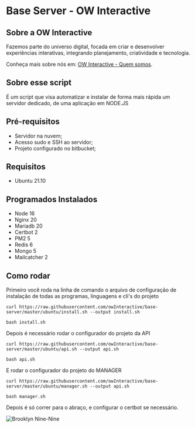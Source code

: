 # Base Server - OW Interactive

## Sobre a OW Interactive

Fazemos parte do universo digital, focada em criar e desenvolver experiências interativas, integrando planejamento, criatividade e tecnologia.

Conheça mais sobre nós em: [OW Interactive - Quem somos](http://www.owinteractive.com/quem-somos/).

## Sobre esse script

É um script que visa automatizar e instalar de forma mais rápida um servidor dedicado, de uma aplicação em NODE.JS

## Pré-requisitos

- Servidor na nuvem;
- Acesso sudo e SSH ao servidor;
- Projeto configurado no bitbucket;

## Requisitos

- Ubuntu 21.10

## Programados Instalados

- Node 16
- Nginx 20
- Mariadb 20
- Certbot 2
- PM2 5
- Redis 6
- Mongo 5
- Mailcatcher 2

## Como rodar

Primeiro você roda na linha de comando o arquivo de configuração de instalação de todas as programas, linguagens e cli's do projeto

`curl https://raw.githubusercontent.com/owInteractive/base-server/master/ubuntu/install.sh --output install.sh`

`bash install.sh`

Depois é necessário rodar o configurador do projeto da API

`curl https://raw.githubusercontent.com/owInteractive/base-server/master/ubuntu/api.sh --output api.sh`

`bash api.sh`

E rodar o configurador do projeto do MANAGER

`curl https://raw.githubusercontent.com/owInteractive/base-server/master/ubuntu/manager.sh --output api.sh`

`bash manager.sh`

Depois é só correr para o abraço, e configurar o certbot se necessário.

![Brooklyn Nine-Nine](https://media.giphy.com/media/l4JySAWfMaY7w88sU/giphy.gif "Brooklyn Nine-Nine")

